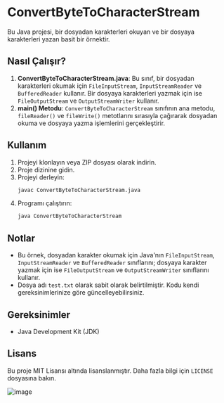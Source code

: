 # ConvertByteToCharacterStream

Bu Java projesi, bir dosyadan karakterleri okuyan ve bir dosyaya karakterleri yazan basit bir örnektir.

## Nasıl Çalışır?

1. **ConvertByteToCharacterStream.java**: Bu sınıf, bir dosyadan karakterleri okumak için `FileInputStream`, `InputStreamReader` ve `BufferedReader` kullanır. Bir dosyaya karakterleri yazmak için ise `FileOutputStream` ve `OutputStreamWriter` kullanır.
2. **main() Metodu**: `ConvertByteToCharacterStream` sınıfının ana metodu, `fileReader()` ve `fileWrite()` metotlarını sırasıyla çağırarak dosyadan okuma ve dosyaya yazma işlemlerini gerçekleştirir.

## Kullanım

1. Projeyi klonlayın veya ZIP dosyası olarak indirin.
2. Proje dizinine gidin.
3. Projeyi derleyin:
    ```bash
    javac ConvertByteToCharacterStream.java
    ```
4. Programı çalıştırın:
    ```bash
    java ConvertByteToCharacterStream
    ```

## Notlar

- Bu örnek, dosyadan karakter okumak için Java'nın `FileInputStream`, `InputStreamReader` ve `BufferedReader` sınıflarını; dosyaya karakter yazmak için ise `FileOutputStream` ve `OutputStreamWriter` sınıflarını kullanır.
- Dosya adı `test.txt` olarak sabit olarak belirtilmiştir. Kodu kendi gereksinimlerinize göre güncelleyebilirsiniz.

## Gereksinimler

- Java Development Kit (JDK)

## Lisans

Bu proje MIT Lisansı altında lisanslanmıştır. Daha fazla bilgi için `LICENSE` dosyasına bakın.

![image](https://github.com/esmanur-karatas/fileOperationsWithJava/assets/83882274/5caae9bf-9954-434c-ae31-0babdb84e4d3)
